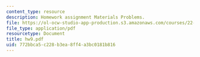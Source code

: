 ```yaml
---
content_type: resource
description: Homework assignment Materials Problems.
file: https://ol-ocw-studio-app-production.s3.amazonaws.com/courses/22-39-integration-of-reactor-design-operations-and-safety-fall-2006/772bbca5c228b3ea8ff4a3bc0181b816_hw9.pdf
file_type: application/pdf
resourcetype: Document
title: hw9.pdf
uid: 772bbca5-c228-b3ea-8ff4-a3bc0181b816
---
```

